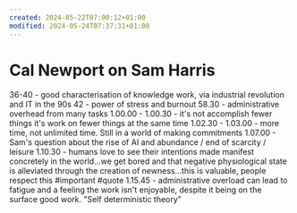 ```yaml
---
created: 2024-05-22T07:00:12+01:00
modified: 2024-05-24T07:37:31+01:00
---
```


# Cal Newport on Sam Harris

36-40 - good characterisation of knowledge work, via industrial revolution and IT in the 90s
42 - power of stress and burnout
58.30 - administrative overhead from many tasks
1.00.00 - 1.00.30 - it's not accomplish fewer things it's work on fewer things at the same time
1.02.30 - 1.03.00 - more time, not unlimited time. Still in a world of making commitments
1.07.00 - Sam's question about the rise of AI and abundance / end of scarcity / leisure
1.10.30 - humans love to see their intentions made manifest concretely in the world...we get bored and that negative physiological state is alleviated through the creation of newness...this is valuable, people respect this #important #quote
1.15.45 - administrative overload can lead to fatigue and a feeling the work isn't enjoyable, despite it being on the surface good work. "Self deterministic theory"
